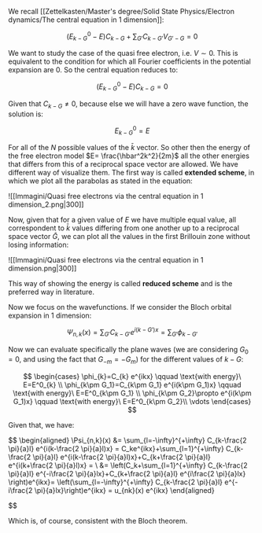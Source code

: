 We recall [[Zettelkasten/Master's degree/Solid State Physics/Electron dynamics/The central equation in 1 dimension]]:


$$\left(E^0_{k-G} - E\right)C_{ k - G} + \sum_{G'}C_{ k -G'}V_{G'-G}=0$$

We want to study the case of the quasi free electron, i.e. $V \sim 0$. This is equivalent to the condition for which all Fourier coefficients in the potential expansion are 0.
So the central equation reduces to:

$$\left(E^0_{k-G} - E\right)C_{ k - G} =0$$

Given that $C_{ k - G}\neq0$, because else we will have a zero wave function, the solution is:

$$ E^0_{k-G} = E$$

For all of the $N$ possible values of the $\bar{k}$ vector. So other then the energy of the free electron model $E= \frac{\hbar^2k^2}{2m}$ all the other energies that differs from this of a reciprocal space vector are allowed.
We have different way of visualize them.
The first way is called **extended scheme**, in which we plot all the parabolas as stated in the equation:


![[Immagini/Quasi free electrons via the central equation in 1 dimension_2.png|300]]

Now, given that for a given value of $E$ we have multiple equal value, all correspondent to $\bar{k}$ values differing from one another up to a reciprocal space vector $\bar{G}$, we can plot all the values in the first Brillouin zone without losing information:

![[Immagini/Quasi free electrons via the central equation in 1 dimension.png|300]]

This way of showing the energy is called **reduced scheme** and is the preferred way in literature.

Now we focus on the wavefunctions.
If we consider the Bloch orbital expansion in 1 dimension:

$$ \Psi_{n,k}(x) = \sum_{G'}C_{k-G'} e^{i(k-G')x}= \sum_{G'}\phi_{k-G'}  $$

Now we can evaluate specifically the plane waves (we are considering $G_0=0$, and using the fact that $G_{-m}=-G_m$) for the different values of $k-G$:

$$
\begin{cases}
\phi_{k}=C_{k} e^{ikx} \qquad \text{with energy}\ E=E^0_{k} \\
\phi_{k\pm G_1}=C_{k\pm G_1} e^{i(k\pm G_1)x} \qquad \text{with energy}\ E=E^0_{k\pm G_1} \\
\phi_{k\pm G_2}\propto e^{i(k\pm G_1)x} \qquad \text{with energy}\ E=E^0_{k\pm G_2}\\
\vdots
\end{cases}
$$

Given that, we have:

$$ \begin{aligned}
\Psi_{n,k}(x) &= \sum_{l=-\infty}^{+\infty} C_{k-\frac{2 \pi}{a}l} e^{i(k-\frac{2 \pi}{a}l)x} = C_ke^{ikx}+\sum_{l=1}^{+\infty} C_{k-\frac{2 \pi}{a}l} e^{i(k-\frac{2 \pi}{a}l)x}+C_{k+\frac{2 \pi}{a}l} e^{i(k+\frac{2 \pi}{a}l)x} = \\
&= \left(C_k+\sum_{l=1}^{+\infty} C_{k-\frac{2 \pi}{a}l} e^{-i\frac{2 \pi}{a}lx}+C_{k+\frac{2 \pi}{a}l} e^{i\frac{2 \pi}{a}lx} \right)e^{ikx}= \left(\sum_{l=-\infty}^{+\infty} C_{k-\frac{2 \pi}{a}l} e^{-i\frac{2 \pi}{a}lx}\right)e^{ikx} = u_{nk}(x) e^{ikx} 
\end{aligned}

$$

Which is, of course, consistent with the Bloch theorem.









